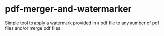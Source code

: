# pdf-merger-and-watermarker
Simple tool to apply a watermark provided in a pdf file to any number of pdf files and/or merge pdf files.
